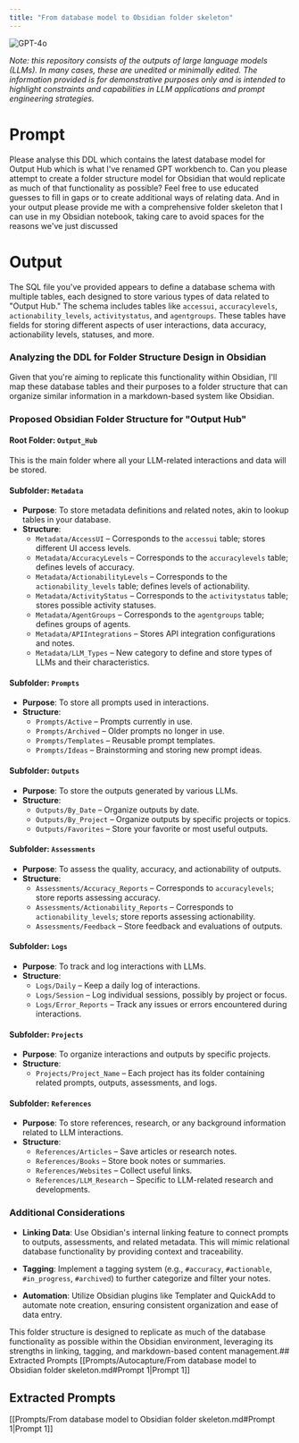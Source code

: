 ```yaml
---
title: "From database model to Obsidian folder skeleton"
---
```

![GPT-4o](https://img.shields.io/badge/GPT--4o-3333FF?style=for-the-badge&logo=openai&logoColor=white)



*Note: this repository consists of the outputs of large language models (LLMs). In many cases, these are unedited or minimally edited. The information provided is for demonstrative purposes only and is intended to highlight constraints and capabilities in LLM applications and prompt engineering strategies.*


# Prompt
Please analyse this DDL which contains the latest database model for Output Hub which is what I've renamed GPT workbench to. Can you please attempt to create a folder structure model for Obsidian that would replicate as much of that functionality as possible? Feel free to use educated guesses to fill in gaps or to create additional ways of relating data. And in your output please provide me with a comprehensive folder skeleton that I can use in my Obsidian notebook, taking care to avoid spaces for the reasons we've just discussed

# Output

The SQL file you've provided appears to define a database schema with multiple tables, each designed to store various types of data related to "Output Hub." The schema includes tables like `accessui`, `accuracylevels`, `actionability_levels`, `activitystatus`, and `agentgroups`. These tables have fields for storing different aspects of user interactions, data accuracy, actionability levels, statuses, and more.

### Analyzing the DDL for Folder Structure Design in Obsidian

Given that you're aiming to replicate this functionality within Obsidian, I'll map these database tables and their purposes to a folder structure that can organize similar information in a markdown-based system like Obsidian. 

### **Proposed Obsidian Folder Structure for "Output Hub"**

#### **Root Folder: `Output_Hub`**
This is the main folder where all your LLM-related interactions and data will be stored.

#### **Subfolder: `Metadata`**
- **Purpose**: To store metadata definitions and related notes, akin to lookup tables in your database.
- **Structure**:
  - `Metadata/AccessUI` – Corresponds to the `accessui` table; stores different UI access levels.
  - `Metadata/AccuracyLevels` – Corresponds to the `accuracylevels` table; defines levels of accuracy.
  - `Metadata/ActionabilityLevels` – Corresponds to the `actionability_levels` table; defines levels of actionability.
  - `Metadata/ActivityStatus` – Corresponds to the `activitystatus` table; stores possible activity statuses.
  - `Metadata/AgentGroups` – Corresponds to the `agentgroups` table; defines groups of agents.
  - `Metadata/APIIntegrations` – Stores API integration configurations and notes.
  - `Metadata/LLM_Types` – New category to define and store types of LLMs and their characteristics.

#### **Subfolder: `Prompts`**
- **Purpose**: To store all prompts used in interactions.
- **Structure**:
  - `Prompts/Active` – Prompts currently in use.
  - `Prompts/Archived` – Older prompts no longer in use.
  - `Prompts/Templates` – Reusable prompt templates.
  - `Prompts/Ideas` – Brainstorming and storing new prompt ideas.

#### **Subfolder: `Outputs`**
- **Purpose**: To store the outputs generated by various LLMs.
- **Structure**:
  - `Outputs/By_Date` – Organize outputs by date.
  - `Outputs/By_Project` – Organize outputs by specific projects or topics.
  - `Outputs/Favorites` – Store your favorite or most useful outputs.

#### **Subfolder: `Assessments`**
- **Purpose**: To assess the quality, accuracy, and actionability of outputs.
- **Structure**:
  - `Assessments/Accuracy_Reports` – Corresponds to `accuracylevels`; store reports assessing accuracy.
  - `Assessments/Actionability_Reports` – Corresponds to `actionability_levels`; store reports assessing actionability.
  - `Assessments/Feedback` – Store feedback and evaluations of outputs.

#### **Subfolder: `Logs`**
- **Purpose**: To track and log interactions with LLMs.
- **Structure**:
  - `Logs/Daily` – Keep a daily log of interactions.
  - `Logs/Session` – Log individual sessions, possibly by project or focus.
  - `Logs/Error_Reports` – Track any issues or errors encountered during interactions.

#### **Subfolder: `Projects`**
- **Purpose**: To organize interactions and outputs by specific projects.
- **Structure**:
  - `Projects/Project_Name` – Each project has its folder containing related prompts, outputs, assessments, and logs.

#### **Subfolder: `References`**
- **Purpose**: To store references, research, or any background information related to LLM interactions.
- **Structure**:
  - `References/Articles` – Save articles or research notes.
  - `References/Books` – Store book notes or summaries.
  - `References/Websites` – Collect useful links.
  - `References/LLM_Research` – Specific to LLM-related research and developments.

### **Additional Considerations**

- **Linking Data**: Use Obsidian's internal linking feature to connect prompts to outputs, assessments, and related metadata. This will mimic relational database functionality by providing context and traceability.
  
- **Tagging**: Implement a tagging system (e.g., `#accuracy`, `#actionable`, `#in_progress`, `#archived`) to further categorize and filter your notes.

- **Automation**: Utilize Obsidian plugins like Templater and QuickAdd to automate note creation, ensuring consistent organization and ease of data entry.

This folder structure is designed to replicate as much of the database functionality as possible within the Obsidian environment, leveraging its strengths in linking, tagging, and markdown-based content management.## Extracted Prompts
[[Prompts/Autocapture/From database model to Obsidian folder skeleton.md#Prompt 1|Prompt 1]]





## Extracted Prompts
[[Prompts/From database model to Obsidian folder skeleton.md#Prompt 1|Prompt 1]]
